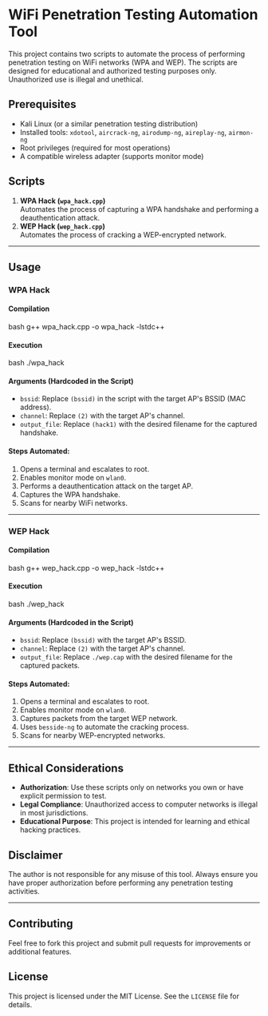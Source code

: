 # WiFi Penetration Testing Automation Tool

This project contains two scripts to automate the process of performing penetration testing on WiFi networks (WPA and WEP). The scripts are designed for educational and authorized testing purposes only. Unauthorized use is illegal and unethical.

## Prerequisites

- Kali Linux (or a similar penetration testing distribution)
- Installed tools: `xdotool`, `aircrack-ng`, `airodump-ng`, `aireplay-ng`, `airmon-ng`
- Root privileges (required for most operations)
- A compatible wireless adapter (supports monitor mode)

## Scripts

1. **WPA Hack (`wpa_hack.cpp`)**  
    Automates the process of capturing a WPA handshake and performing a deauthentication attack.
2. **WEP Hack (`wep_hack.cpp`)**  
    Automates the process of cracking a WEP-encrypted network.

---

## Usage

### WPA Hack

#### Compilation

bash g++ wpa_hack.cpp -o wpa_hack -lstdc++

#### Execution

bash ./wpa_hack

#### Arguments (Hardcoded in the Script)

- `bssid`: Replace `(bssid)` in the script with the target AP's BSSID (MAC address).
- `channel`: Replace `(2)` with the target AP's channel.
- `output_file`: Replace `(hack1)` with the desired filename for the captured handshake.

#### Steps Automated:

1. Opens a terminal and escalates to root.
2. Enables monitor mode on `wlan0`.
3. Performs a deauthentication attack on the target AP.
4. Captures the WPA handshake.
5. Scans for nearby WiFi networks.

---

### WEP Hack

#### Compilation

bash g++ wep_hack.cpp -o wep_hack -lstdc++

#### Execution

bash ./wep_hack

#### Arguments (Hardcoded in the Script)

- `bssid`: Replace `(bssid)` with the target AP's BSSID.
- `channel`: Replace `(2)` with the target AP's channel.
- `output_file`: Replace `./wep.cap` with the desired filename for the captured packets.

#### Steps Automated:

1. Opens a terminal and escalates to root.
2. Enables monitor mode on `wlan0`.
3. Captures packets from the target WEP network.
4. Uses `besside-ng` to automate the cracking process.
5. Scans for nearby WEP-encrypted networks.

---

## Ethical Considerations

- **Authorization**: Use these scripts only on networks you own or have explicit permission to test.
- **Legal Compliance**: Unauthorized access to computer networks is illegal in most jurisdictions.
- **Educational Purpose**: This project is intended for learning and ethical hacking practices.

## Disclaimer

The author is not responsible for any misuse of this tool. Always ensure you have proper authorization before performing any penetration testing activities.

---

## Contributing

Feel free to fork this project and submit pull requests for improvements or additional features.

## License

This project is licensed under the MIT License. See the `LICENSE` file for details.
